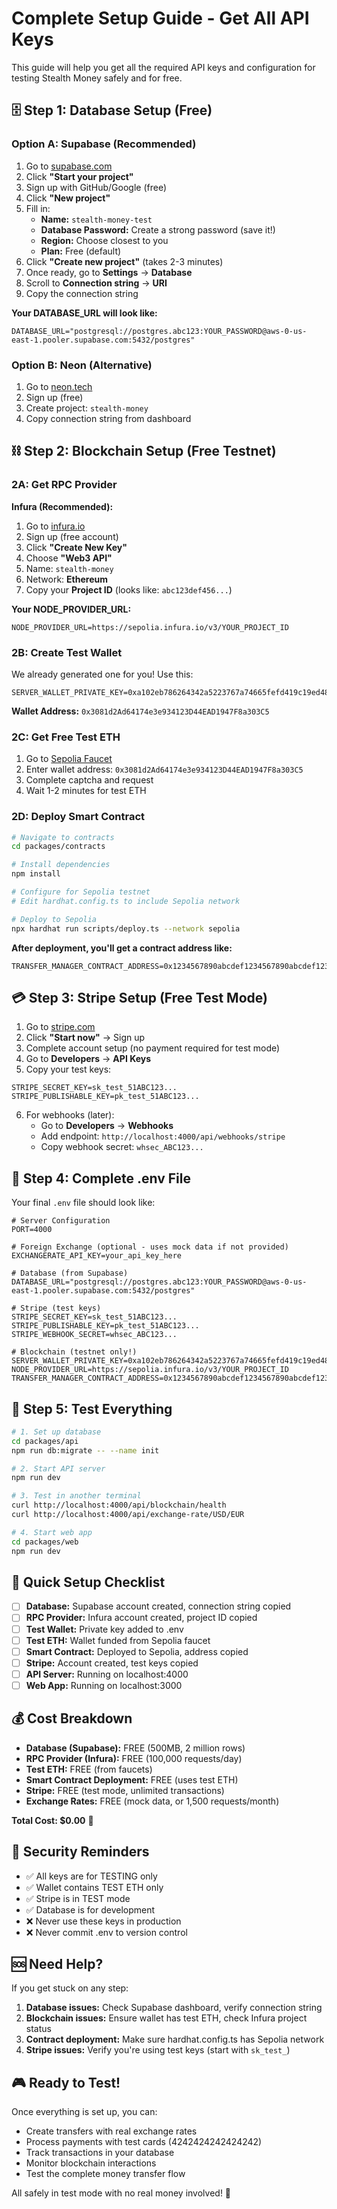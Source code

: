 # Complete Setup Guide - Get All API Keys

This guide will help you get all the required API keys and configuration for testing Stealth Money safely and for free.

## 🗄️ **Step 1: Database Setup (Free)**

### **Option A: Supabase (Recommended)**
1. Go to [supabase.com](https://supabase.com)
2. Click **"Start your project"** 
3. Sign up with GitHub/Google (free)
4. Click **"New project"**
5. Fill in:
   - **Name:** `stealth-money-test`
   - **Database Password:** Create a strong password (save it!)
   - **Region:** Choose closest to you
   - **Plan:** Free (default)
6. Click **"Create new project"** (takes 2-3 minutes)
7. Once ready, go to **Settings** → **Database**
8. Scroll to **Connection string** → **URI**
9. Copy the connection string

**Your DATABASE_URL will look like:**
```env
DATABASE_URL="postgresql://postgres.abc123:YOUR_PASSWORD@aws-0-us-east-1.pooler.supabase.com:5432/postgres"
```

### **Option B: Neon (Alternative)**
1. Go to [neon.tech](https://neon.tech)
2. Sign up (free)
3. Create project: `stealth-money`
4. Copy connection string from dashboard

## ⛓️ **Step 2: Blockchain Setup (Free Testnet)**

### **2A: Get RPC Provider**

**Infura (Recommended):**
1. Go to [infura.io](https://infura.io)
2. Sign up (free account)
3. Click **"Create New Key"**
4. Choose **"Web3 API"**
5. Name: `stealth-money`
6. Network: **Ethereum**
7. Copy your **Project ID** (looks like: `abc123def456...`)

**Your NODE_PROVIDER_URL:**
```env
NODE_PROVIDER_URL=https://sepolia.infura.io/v3/YOUR_PROJECT_ID
```

### **2B: Create Test Wallet**
We already generated one for you! Use this:

```env
SERVER_WALLET_PRIVATE_KEY=0xa102eb786264342a5223767a74665fefd419c19ed481144c2c7b0434cb36757f
```

**Wallet Address:** `0x3081d2Ad64174e3e934123D44EAD1947F8a303C5`

### **2C: Get Free Test ETH**
1. Go to [Sepolia Faucet](https://sepoliafaucet.com)
2. Enter wallet address: `0x3081d2Ad64174e3e934123D44EAD1947F8a303C5`
3. Complete captcha and request
4. Wait 1-2 minutes for test ETH

### **2D: Deploy Smart Contract**
```bash
# Navigate to contracts
cd packages/contracts

# Install dependencies
npm install

# Configure for Sepolia testnet
# Edit hardhat.config.ts to include Sepolia network

# Deploy to Sepolia
npx hardhat run scripts/deploy.ts --network sepolia
```

**After deployment, you'll get a contract address like:**
```env
TRANSFER_MANAGER_CONTRACT_ADDRESS=0x1234567890abcdef1234567890abcdef12345678
```

## 💳 **Step 3: Stripe Setup (Free Test Mode)**

1. Go to [stripe.com](https://stripe.com)
2. Click **"Start now"** → Sign up
3. Complete account setup (no payment required for test mode)
4. Go to **Developers** → **API Keys**
5. Copy your test keys:

```env
STRIPE_SECRET_KEY=sk_test_51ABC123...
STRIPE_PUBLISHABLE_KEY=pk_test_51ABC123...
```

6. For webhooks (later):
   - Go to **Developers** → **Webhooks**
   - Add endpoint: `http://localhost:4000/api/webhooks/stripe`
   - Copy webhook secret: `whsec_ABC123...`

## 📝 **Step 4: Complete .env File**

Your final `.env` file should look like:

```env
# Server Configuration
PORT=4000

# Foreign Exchange (optional - uses mock data if not provided)
EXCHANGERATE_API_KEY=your_api_key_here

# Database (from Supabase)
DATABASE_URL="postgresql://postgres.abc123:YOUR_PASSWORD@aws-0-us-east-1.pooler.supabase.com:5432/postgres"

# Stripe (test keys)
STRIPE_SECRET_KEY=sk_test_51ABC123...
STRIPE_PUBLISHABLE_KEY=pk_test_51ABC123...
STRIPE_WEBHOOK_SECRET=whsec_ABC123...

# Blockchain (testnet only!)
SERVER_WALLET_PRIVATE_KEY=0xa102eb786264342a5223767a74665fefd419c19ed481144c2c7b0434cb36757f
NODE_PROVIDER_URL=https://sepolia.infura.io/v3/YOUR_PROJECT_ID
TRANSFER_MANAGER_CONTRACT_ADDRESS=0x1234567890abcdef1234567890abcdef12345678
```

## 🧪 **Step 5: Test Everything**

```bash
# 1. Set up database
cd packages/api
npm run db:migrate -- --name init

# 2. Start API server
npm run dev

# 3. Test in another terminal
curl http://localhost:4000/api/blockchain/health
curl http://localhost:4000/api/exchange-rate/USD/EUR

# 4. Start web app
cd packages/web
npm run dev
```

## 🎯 **Quick Setup Checklist**

- [ ] **Database:** Supabase account created, connection string copied
- [ ] **RPC Provider:** Infura account created, project ID copied  
- [ ] **Test Wallet:** Private key added to .env
- [ ] **Test ETH:** Wallet funded from Sepolia faucet
- [ ] **Smart Contract:** Deployed to Sepolia, address copied
- [ ] **Stripe:** Account created, test keys copied
- [ ] **API Server:** Running on localhost:4000
- [ ] **Web App:** Running on localhost:3000

## 💰 **Cost Breakdown**
- **Database (Supabase):** FREE (500MB, 2 million rows)
- **RPC Provider (Infura):** FREE (100,000 requests/day)
- **Test ETH:** FREE (from faucets)
- **Smart Contract Deployment:** FREE (uses test ETH)
- **Stripe:** FREE (test mode, unlimited transactions)
- **Exchange Rates:** FREE (mock data, or 1,500 requests/month)

**Total Cost: $0.00** 🎉

## 🚨 **Security Reminders**

- ✅ All keys are for TESTING only
- ✅ Wallet contains TEST ETH only
- ✅ Stripe is in TEST mode
- ✅ Database is for development
- ❌ Never use these keys in production
- ❌ Never commit .env to version control

## 🆘 **Need Help?**

If you get stuck on any step:

1. **Database issues:** Check Supabase dashboard, verify connection string
2. **Blockchain issues:** Ensure wallet has test ETH, check Infura project status
3. **Contract deployment:** Make sure hardhat.config.ts has Sepolia network
4. **Stripe issues:** Verify you're using test keys (start with `sk_test_`)

## 🎮 **Ready to Test!**

Once everything is set up, you can:
- Create transfers with real exchange rates
- Process payments with test cards (4242424242424242)
- Track transactions in your database
- Monitor blockchain interactions
- Test the complete money transfer flow

All safely in test mode with no real money involved! 🚀